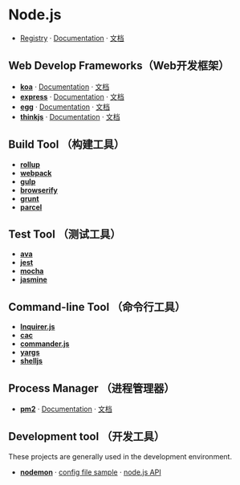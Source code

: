 # Node.js

- [Registry](https://github.com/nodejs/node) · [Documentation](https://nodejs.org/en/docs/) · [文档](http://nodejs.cn/api/)

## Web Develop Frameworks（Web开发框架）

- [**koa**][1]      · [Documentation][2]  · [文档][3]
- [**express**][4]  · [Documentation][5]  · [文档][6]
- [**egg**][7]      · [Documentation][8]  · [文档][9]
- [**thinkjs**][10] · [Documentation][11] · [文档][12]


## Build Tool （构建工具）

- [**rollup**](https://github.com/rollup/rollup)
- [**webpack**](https://github.com/webpack/webpack)
- [**gulp**](https://github.com/gulpjs/gulp)
- [**browserify**](https://github.com/browserify/browserify)
- [**grunt**](https://github.com/gruntjs/grunt)
- [**parcel**](https://github.com/parcel-bundler/parcel)


## Test Tool （测试工具）

- [**ava**](https://github.com/avajs/ava)
- [**jest**](https://github.com/facebook/jest)
- [**mocha**](https://github.com/mochajs/mocha)
- [**jasmine**](https://github.com/jasmine/jasmine)


## Command-line Tool （命令行工具）

- [**Inquirer.js**](https://github.com/sboudrias/Inquirer.js)
- [**cac**](https://github.com/cacjs/cac)
- [**commander.js**](https://github.com/tj/commander.js)
- [**yargs**](https://github.com/yargs/yargs)
- [**shelljs**](http://documentup.com/shelljs/shelljs)


## Process Manager （进程管理器）

- [**pm2**](https://github.com/Unitech/PM2/) · [Documentation](http://pm2.keymetrics.io/) · [文档](https://wohugb.gitbooks.io/pm2)


## Development tool （开发工具）

These projects are generally used in the development environment.

- [**nodemon**](https://github.com/remy/nodemon) · [config file sample](https://github.com/remy/nodemon/blob/master/doc/sample-nodemon.md) · [node.js API](https://github.com/remy/nodemon/blob/master/doc/requireable.md)


[1]: https://github.com/koajs/koa
[2]: http://koajs.com/
[3]: http://www.koacn.com/
[4]: https://github.com/expressjs/express
[5]: http://expressjs.com/
[6]: http://expressjs.com/zh-cn/
[7]: https://github.com/eggjs/egg/
[8]: https://eggjs.org/en/index.html
[9]: https://eggjs.org/
[10]: https://github.com/thinkjs/thinkjs
[11]: https://thinkjs.org/en/doc/3.0/index.html
[12]: https://thinkjs.org/
